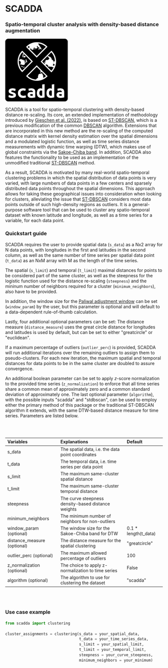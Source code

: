 # SCADDA

### Spatio-temporal cluster analysis with density-based distance augmentation

<img src="/logo.png" alt="logo" width="200px"/>

SCADDA is a tool for spatio-temporal clustering with density-based distance re-scaling. Its core, an extended implementation of methodology introduced by [Gieschen et al. (2022)](https://doi.org/10.1111/risa.13795), is based on [ST-DBSCAN](https://dl.acm.org/citation.cfm?id=1219397), which is a previous modification of the common [DBSCAN](https://dl.acm.org/citation.cfm?id=3001507) algorithm. Extensions that are incorporated in this new method are the re-scaling of the computed distance matrix with kernel density estimation over the spatial dimensions and a modulated logistic function, as well as time series distance measurements with dynamic time warping (DTW), which makes use of global constraints via the [Sakoe-Chiba band](https://ieeexplore.ieee.org/document/1163055/). In addition, SCADDA also features the functionality to be used as an implementation of the unmodified traditional [ST-DBSCAN](https://dl.acm.org/citation.cfm?id=1219397) method.

As a result, SCADDA is motivated by many real-world spatio-temporal clustering problems in which the spatial distribution of data points is very varied, with large numbers of data points in a few centers and sparsely distributed data points throughout the spatial dimensions. This approach allows for taking these geographical issues into consideration when looking for clusters, alleviating the issue that [ST-DBSCAN](https://dl.acm.org/citation.cfm?id=1219397) considers most data points outside of such high-density regions as outliers. It is a general-purpose software tool that can be used to cluster any spatio-temporal dataset with known latitude and longitude, as well as a time series for a variable, for each data point. 

<!--
### Installation

SCADDA can be installed via [PyPI](https://pypi.org), with a single command in the terminal:

```
pip install scadda
```

Alternatively, the file `scadda.py` can be downloaded from the folder `scadda` in this repository and used locally by placing the file into the working directory for a given project. An installation via the terminal is, however, highly recommended, as the installation process will check for the package requirements and automatically update or install any missing dependencies, thus sparing the user the effort of troubleshooting and installing them themselves.
-->

### Quickstart guide

SCADDA requires the user to provide spatial data (`s_data`) as a Nx2 array for N data points, with longitudes in the first and latitudes in the second column, as well as the same number of time series per spatial data point (`t_data`) as an NxM array with M as the length of the time series. 

The spatial (`s_limit`) and temporal (`t_limit`) maximal distances for points to be considered part of the same cluster, as well as the steepness for the logistic function used for the distance re-scaling (`steepness`) and the mininum number of neighbors required for a cluster (`minimum_neighbors`), also have to be provided. 

In addition, the window size for the [Paliwal adjustment window](https://ieeexplore.ieee.org/document/1171506/) can be set (`window_param`) by the user, but this parameter is optional and will default to a data-dependent rule-of-thumb calculation.

Lastly, four additional optional parameters can be set: The distance measure (`distance_measure`) uses the great circle distance for longitudes and latitudes is used by default, but can be set to either "greatcircle" or "euclidean". 

If a maximum percentage of outliers (`outlier_perc`) is provided, SCADDA will run additional iterations over the remaining outliers to assign them to pseudo-clusters. For each new iteration, the maximum spatial and temporal distances for data points to be in the same cluster are doubled to assure convergence.

An additional boolean parameter can be set to apply *z*-score normalization to the provided time series (`z_normalization`) to enforce that all time series share a common mean of approximately zero and a common standard deviation of approximately one. The last optional parameter (`algorithm`), with the possible inputs "scadda" and "stdbscan", can be used to employ either the primary method of this package or the traditional ST-DBSCAN algorithm it extends, with the same DTW-based distance measure for time series. Parameters are listed below.

<br></br>

| Variables                    | Explanations                                        | Default               |
|:-----------------------------|:----------------------------------------------------|:----------------------|
| s_data                       | The spatial data, i.e. the data point coordinates   |                       |
| t_data                       | The temporal data, i.e. time series per data point  |                       |
| s_limit                      | The maximum same-cluster spatial distance           |                       |
| t_limit                      | The maximum same-cluster temporal distance          |                       |
| steepness                    | The curve steepness density-based distance weights  |                       |
| minimum_neighbors            | The minimum number of neighbors for non-outliers    |                       |
| window_param (optional)      | The window size for the Sakoe-Chiba band for DTW    | 0.1 * length(t_data)  |
| distance_measure (optional)  | The distance measure for the spatial clustering     | "greatcircle"         |
| outlier_perc (optional)      | The maximum allowed percentage of outliers          | 100                   |
| z_normalization (optional)   | The choice to apply z-normalization to time series  | False                 |
| algorithm (optional)         | The algorithm to use for clustering the dataset     | "scadda"              |

<br></br>

<!--
After the installation via [PyPI](https://pypi.org), or using the `scadda.py` file locally, the usage looks like this:
-->

### Use case example

```python
from scadda import clustering

cluster_assignments = clustering(s_data = your_spatial_data,
                                 t_data = your_time_series_data,
                                 s_limit = your_spatial_limit,
                                 t_limit = your_temporal_limit,
                                 steepness = your_curve_steepness,
                                 minimum_neighbors = your_minimum)
```
